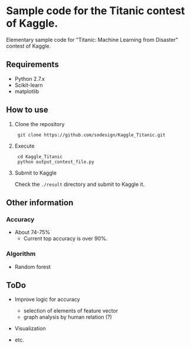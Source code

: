 # Sample code for the Titanic contest of Kaggle.

Elementary sample code for "Titanic: Machine Learning from Disaster" contest of Kaggle. 

## Requirements

- Python 2.7.x
- Scikit-learn
- matplotlib

## How to use

1. Clone the repository

        git clone https://github.com/sodesign/Kaggle_Titanic.git

2. Execute

        cd Kaggle_Titanic
        python output_contest_file.py

3. Submit to Kaggle

    Check the ```./result``` directory and submit to Kaggle it.
        
## Other information
    
### Accuracy

- About 74-75%
    - Current top accuracy is over 90%.

### Algorithm
    
- Random forest

## ToDo

- Improve logic for accuracy
    - selection of elements of feature vector
    - graph analysis by human relation (?)

- Visualization
- etc. 


